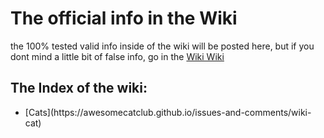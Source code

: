 # The official info in the Wiki
the 100% tested valid info inside of the wiki will be posted here, 
but if you dont mind a little bit of false info, go in the [Wiki Wiki](https://github.com/AwesomeCatClub/issues-and-comments/wiki)
<br>
## The Index of the wiki:
<ul>
  <li>[Cats](https://awesomecatclub.github.io/issues-and-comments/wiki-cat)
</ul>
